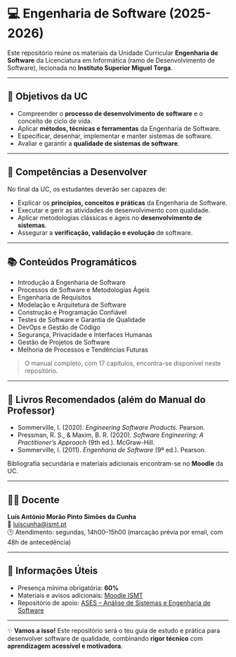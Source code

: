 # 💻 Engenharia de Software (2025-2026)

Este repositório reúne os materiais da Unidade Curricular **Engenharia de Software** da Licenciatura em Informática (ramo de Desenvolvimento de Software), lecionada no **Instituto Superior Miguel Torga**.

---

## 🎯 Objetivos da UC
- Compreender o **processo de desenvolvimento de software** e o conceito de ciclo de vida.
- Aplicar **métodos, técnicas e ferramentas** da Engenharia de Software.
- Especificar, desenhar, implementar e manter sistemas de software.
- Avaliar e garantir a **qualidade de sistemas de software**.

---

## 🧩 Competências a Desenvolver
No final da UC, os estudantes deverão ser capazes de:
- Explicar os **princípios, conceitos e práticas** da Engenharia de Software.
- Executar e gerir as atividades de desenvolvimento com qualidade.
- Aplicar metodologias clássicas e ágeis no **desenvolvimento de sistemas**.
- Assegurar a **verificação, validação e evolução** de software.

---

## 📚 Conteúdos Programáticos
- Introdução à Engenharia de Software  
- Processos de Software e Metodologias Ágeis  
- Engenharia de Requisitos  
- Modelação e Arquitetura de Software  
- Construção e Programação Confiável  
- Testes de Software e Garantia de Qualidade  
- DevOps e Gestão de Código  
- Segurança, Privacidade e Interfaces Humanas  
- Gestão de Projetos de Software  
- Melhoria de Processos e Tendências Futuras  

> O manual completo, com 17 capítulos, encontra-se disponível neste repositório.

---

## 📖 Livros Recomendados (além do Manual do Professor)
- Sommerville, I. (2020). *Engineering Software Products*. Pearson.  
- Pressman, R. S., & Maxim, B. R. (2020). *Software Engineering: A Practitioner’s Approach* (9th ed.). McGraw-Hill.  
- Sommerville, I. (2011). *Engenharia de Software* (9ª ed.). Pearson.  

Bibliografia secundária e materiais adicionais encontram-se no **Moodle** da UC.

---

## 👨‍🏫 Docente
**Luís António Morão Pinto Simões da Cunha**  
📧 [luiscunha@ismt.pt](mailto:luiscunha@ismt.pt)  
🕒 Atendimento: segundas, 14h00–15h00 (marcação prévia por email, com 48h de antecedência)

---

## 📌 Informações Úteis
- Presença mínima obrigatória: **60%**  
- Materiais e avisos adicionais: [Moodle ISMT](https://moodle.ismt.pt)  
- Repositório de apoio: [ASES – Análise de Sistemas e Engenharia de Software](https://github.com/luiscunhacsc/ASES)  

---

✨ **Vamos a isso!** Este repositório será o teu guia de estudo e prática para desenvolver software de qualidade, combinando **rigor técnico** com **aprendizagem acessível e motivadora**.
